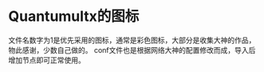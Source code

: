 # Quantumultx的图标
文件名数字为1是优先采用的图标，通常是彩色图标，大部分是收集大神的作品，物此感谢，少数自己做的。
conf文件也是根据网络大神的配置修改而成，导入后增加节点即可正常使用。
